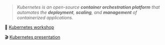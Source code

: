 > _Kubernetes is an open-source **container orchestration platform** that automates the **deployment**, **scaling**, and **management** of containerized applications._

🔬 [Kubernetes workshop](https://github.com/zezl7/esd-2024-kubernetes/tree/main/workshop)

🎬 [Kubernetes presentation](https://github.com/zezl7/esd-2024-kubernetes/tree/main/presentation)
